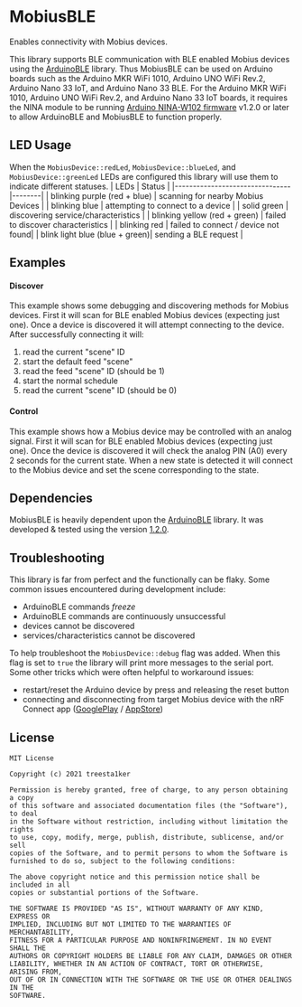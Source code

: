 # MobiusBLE
Enables connectivity with Mobius devices.

This library supports BLE communication with BLE enabled Mobius devices using the [ArduinoBLE](https://www.arduino.cc/en/Reference/ArduinoBLE) library. Thus MobiusBLE can be used on Arduino boards such as the Arduino MKR WiFi 1010, Arduino UNO WiFi Rev.2, Arduino Nano 33 IoT, and Arduino Nano 33 BLE. For the Arduino MKR WiFi 1010, Arduino UNO WiFi Rev.2, and Arduino Nano 33 IoT boards, it requires the NINA module to be running [Arduino NINA-W102 firmware](https://github.com/arduino/nina-fw) v1.2.0 or later to allow ArduinoBLE and MobiusBLE to function properly.

## LED Usage
When the `MobiusDevice::redLed`, `MobiusDevice::blueLed`, and `MobiusDevice::greenLed` LEDs are configured this library will use them to indicate different statuses.
| LEDs                           | Status |
|--------------------------------|--------|
| blinking purple (red + blue)   | scanning for nearby Mobius Devices  |
| blinking blue                  | attempting to connect to a device   |
| solid green                    | discovering service/characteristics |
| blinking yellow (red + green)  | failed to discover characteristics  |
| blinking red                   | failed to connect / device not found|
| blink light blue (blue + green)| sending a BLE request               |


## Examples
#### Discover
This example shows some debugging and discovering methods for Mobius devices. First it will scan for BLE enabled Mobius devices (expecting just one). Once a device is discovered it will attempt connecting to the device. After successfully connecting it will:
1. read the current "scene" ID
2. start the default feed "scene"
3. read the feed "scene" ID (should be 1)
4. start the normal schedule
5. read the current "scene" ID (should be 0)
#### Control
This example shows how a Mobius device may be controlled with an analog signal. First it will scan for BLE enabled Mobius devices (expecting just one). Once the device is discovered it will check the analog PIN (A0) every 2 seconds for the current state. When a new state is detected it will connect to the Mobius device and set the scene corresponding to the state.

## Dependencies
MobiusBLE is heavily dependent upon the [ArduinoBLE](https://www.arduino.cc/en/Reference/ArduinoBLE) library. It was developed & tested using the version [1.2.0](https://github.com/arduino-libraries/ArduinoBLE/releases/tag/1.2.0).

## Troubleshooting
This library is far from perfect and the functionally can be flaky. Some common issues encountered during development include:
* ArduinoBLE commands *freeze*
* ArduinoBLE commands are continuously unsuccessful
* devices cannot be discovered
* services/characteristics cannot be discovered

To help troubleshoot the `MobiusDevice::debug` flag was added. When this flag is set to `true` the library will print more messages to the serial port.
Some other tricks which were often helpful to workaround issues:
* restart/reset the Arduino device by press and releasing the reset button
* connecting and disconnecting from target Mobius device with the nRF Connect app ([GooglePlay](https://play.google.com/store/apps/details?id=no.nordicsemi.android.mcp&hl=en_US&gl=US) / [AppStore](https://apps.apple.com/us/app/nrf-connect/id1054362403))

## License
```
MIT License

Copyright (c) 2021 treesta1ker

Permission is hereby granted, free of charge, to any person obtaining a copy
of this software and associated documentation files (the "Software"), to deal
in the Software without restriction, including without limitation the rights
to use, copy, modify, merge, publish, distribute, sublicense, and/or sell
copies of the Software, and to permit persons to whom the Software is
furnished to do so, subject to the following conditions:

The above copyright notice and this permission notice shall be included in all
copies or substantial portions of the Software.

THE SOFTWARE IS PROVIDED "AS IS", WITHOUT WARRANTY OF ANY KIND, EXPRESS OR
IMPLIED, INCLUDING BUT NOT LIMITED TO THE WARRANTIES OF MERCHANTABILITY,
FITNESS FOR A PARTICULAR PURPOSE AND NONINFRINGEMENT. IN NO EVENT SHALL THE
AUTHORS OR COPYRIGHT HOLDERS BE LIABLE FOR ANY CLAIM, DAMAGES OR OTHER
LIABILITY, WHETHER IN AN ACTION OF CONTRACT, TORT OR OTHERWISE, ARISING FROM,
OUT OF OR IN CONNECTION WITH THE SOFTWARE OR THE USE OR OTHER DEALINGS IN THE
SOFTWARE.
```

